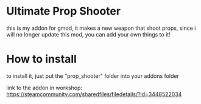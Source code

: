 # Ultimate Prop Shooter
this is my addon for gmod, it makes a new weapon that shoot props, 
since i will no longer update this mod, you can add your own things to it! 
# How to install
to install it, just put the "prop_shooter" folder into your addons folder

link to the addon in workshop:
https://steamcommunity.com/sharedfiles/filedetails/?id=3448522034

